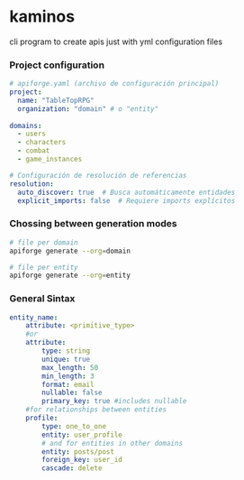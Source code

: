 # kaminos
cli program to create apis just with yml configuration files

### Project configuration
```yaml
# apiforge.yaml (archivo de configuración principal)
project:
  name: "TableTopRPG"
  organization: "domain" # o "entity"
  
domains:
  - users
  - characters  
  - combat
  - game_instances

# Configuración de resolución de referencias
resolution:
  auto_discover: true  # Busca automáticamente entidades
  explicit_imports: false  # Requiere imports explícitos
```

### Chossing between generation modes
```sh
# file per domain
apiforge generate --org=domain

# file per entity
apiforge generate --org=entity

```


### General Sintax

```yaml
entity_name: 
    attribute: <primitive_type>
    #or
    attribute: 
        type: string
        unique: true
        max_length: 50
        min_length: 3
        format: email
        nullable: false
        primary_key: true #includes nullable
    #for relationships between entities
    profile:
        type: one_to_one
        entity: user_profile
        # and for entities in other domains
        entity: posts/post
        foreign_key: user_id
        cascade: delete 


```
